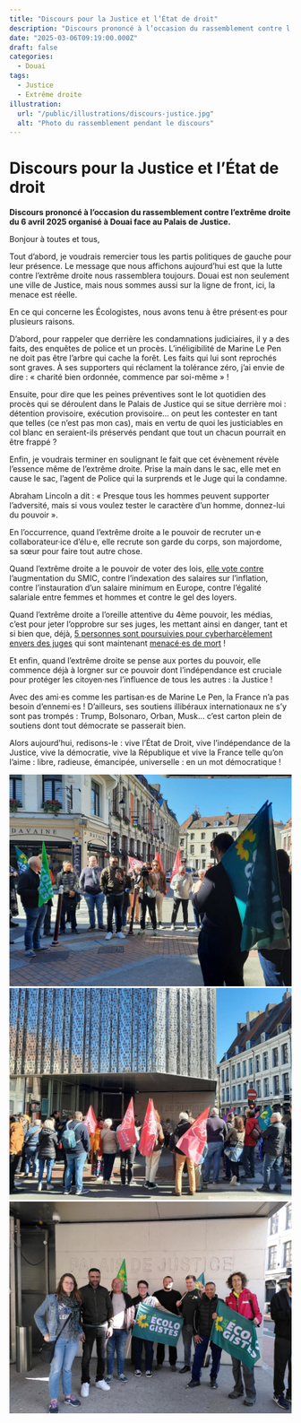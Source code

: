 ```yaml
---
title: "Discours pour la Justice et l’État de droit"
description: "Discours prononcé à l’occasion du rassemblement contre l’extrême droite du 6 avril 2025 organisé à Douai face au Palais de Justice."
date: "2025-03-06T09:19:00.000Z"
draft: false
categories:
  - Douai
tags:
  - Justice
  - Extrême droite
illustration:
  url: "/public/illustrations/discours-justice.jpg"
  alt: "Photo du rassemblement pendant le discours"
---
```


# Discours pour la Justice et l’État de droit

**Discours prononcé à l’occasion du rassemblement contre l’extrême droite du 6 avril 2025 organisé à Douai face au Palais de Justice.**

Bonjour à toutes et tous,

Tout d’abord, je voudrais remercier tous les partis politiques de gauche pour leur présence. Le message que nous affichons aujourd’hui est que la lutte contre l’extrême droite nous rassemblera toujours. Douai est non seulement une ville de Justice, mais nous sommes aussi sur la ligne de front, ici, la menace est réelle.

En ce qui concerne les Écologistes, nous avons tenu à être présent·es pour plusieurs raisons.

D’abord, pour rappeler que derrière les condamnations judiciaires, il y a des faits, des enquêtes de police et un procès. L’inéligibilité de Marine Le Pen ne doit pas être l’arbre qui cache la forêt. Les faits qui lui sont reprochés sont graves. À ses supporters qui réclament la tolérance zéro, j’ai envie de dire : « charité bien ordonnée, commence par soi-même » !

Ensuite, pour dire que les peines préventives sont le lot quotidien des procès qui se déroulent dans le Palais de Justice qui se situe derrière moi : détention provisoire, exécution provisoire… on peut les contester en tant que telles (ce n’est pas mon cas), mais en vertu de quoi les justiciables en col blanc en seraient-ils préservés pendant que tout un chacun pourrait en être frappé ?

Enfin, je voudrais terminer en soulignant le fait que cet évènement révèle l’essence même de l’extrême droite. Prise la main dans le sac, elle met en cause le sac, l’agent de Police qui la surprends et le Juge qui la condamne.

Abraham Lincoln a dit : « Presque tous les hommes peuvent supporter l’adversité, mais si vous voulez tester le caractère d’un homme, donnez-lui du pouvoir ».

En l’occurrence, quand l’extrême droite a le pouvoir de recruter un·e collaborateur·ice d’élu·e, elle recrute son garde du corps, son majordome, sa sœur pour faire tout autre chose.

Quand l’extrême droite a le pouvoir de voter des lois, [elle vote contre](https://www.mediapart.fr/journal/politique/260624/le-rn-n-est-pas-l-ami-des-travailleurs-la-preuve-par-ses-votes) l’augmentation du SMIC, contre l’indexation des salaires sur l’inflation, contre l’instauration d’un salaire minimum en Europe, contre l’égalité salariale entre femmes et hommes et contre le gel des loyers.

Quand l’extrême droite a l’oreille attentive du 4ème pouvoir, les médias, c’est pour jeter l’opprobre sur ses juges, les mettant ainsi en danger, tant et si bien que, déjà, [5 personnes sont poursuivies pour cyberharcèlement envers des juges](https://www.humanite.fr/politique/cyberharcelement/condamnation-de-marine-le-pen-cinq-auteurs-ont-ete-identifies-et-seront-poursuivis-pour-leurs-menaces-contre-deux-magistrats) qui sont maintenant [menacé·es de mort](https://www.francetvinfo.fr/replay-jt/france-2/20-heures/condamnation-de-marine-le-pen-les-trois-juges-cibles-d-insultes-et-de-menaces-de-mort_7164687.html) !

Et enfin, quand l’extrême droite se pense aux portes du pouvoir, elle commence déjà à lorgner sur ce pouvoir dont l’indépendance est cruciale pour protéger les citoyen·nes l’influence de tous les autres : la Justice !

Avec des ami·es comme les partisan·es de Marine Le Pen, la France n’a pas besoin d’ennemi·es ! D’ailleurs, ses soutiens illibéraux internationaux ne s’y sont pas trompés : Trump, Bolsonaro, Orban, Musk... c’est carton plein de soutiens dont tout démocrate se passerait bien.

Alors aujourd’hui, redisons-le : vive l’État de Droit, vive l’indépendance de la Justice, vive la démocratie, vive la République et vive la France telle qu’on l’aime : libre, radieuse, émancipée, universelle : en un mot démocratique !

![Photo du rassemblement pendant le discours](/public/illustrations/discours-justice.jpg)
![Vue d’ensemble du rassemblement devant le Palais de Justice](/public/illustrations/rassemblement-palais-justice-unitaire.jpeg)
![Photo du groupe écologiste face au Palais de Justice de Douai pendant le rassemblement](/public/illustrations/rassemblement-palais-justice-ecologistes.jpeg)
